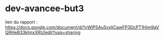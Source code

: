 # dev-avancee-but3

lien du rapport : https://docs.google.com/document/d/1yWlPSAu5vxljCawFP3DcPT1Him9aVQRHeB33klmxXRU/edit?usp=sharing
